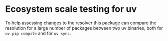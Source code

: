 # Ecosystem scale testing for uv

To help assessing changes to the resolver this package can compare the resolution for a large number of packages between two uv binaries, both for `uv pip compile` and for `uv sync`.
